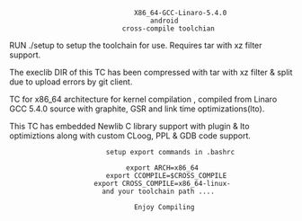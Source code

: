                                   X86_64-GCC-Linaro-5.4.0 
                                       android
                                cross-compile toolchian

RUN ./setup to setup the toolchain for use. Requires tar with xz filter support.

The execlib DIR of this TC has been compressed with tar with xz filter & split due to upload errors by git client.

TC for x86_64 architecture for kernel compilation , compiled from Linaro GCC 5.4.0 source with graphite, GSR and link time optimizations(lto).

This TC has embedded Newlib C library support with plugin & lto optimiztions along with custom CLoog, PPL & GDB code support.


                            setup export commands in .bashrc

                                 export ARCH=x86_64
                            export CCOMPILE=$CROSS_COMPILE
                         export CROSS_COMPILE=x86_64-linux-
                           and your toolchain path ....
                          
                                   Enjoy Compiling
